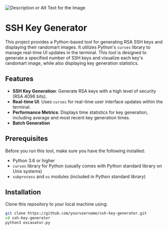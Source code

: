 ![Description or Alt Text for the Image](https://i.pinimg.com/736x/d8/bc/25/d8bc251566d427c4a67f92479029453f.jpg)
# SSH Key Generator

This project provides a Python-based tool for generating RSA SSH keys and displaying their randomart images. It utilizes Python's `curses` library to manage real-time UI updates in the terminal. This tool is designed to generate a specified number of SSH keys and visualize each key's randomart image, while also displaying key generation statistics.

## Features

- **SSH Key Generation**: Generate RSA keys with a high level of security (RSA 4096 bits).
- **Real-time UI**: Uses `curses` for real-time user interface updates within the terminal.
- **Performance Metrics**: Displays time statistics for key generation, including average and most recent key generation times.
- **Batch Generation**

## Prerequisites

Before you run this tool, make sure you have the following installed:
- Python 3.6 or higher
- `curses` library for Python (usually comes with Python standard library on Unix systems)
- `subprocess` and `os` modules (included in Python standard library)

## Installation

Clone this repository to your local machine using:

```bash
git clone https://github.com/yourusername/ssh-key-generator.git
cd ssh-key-generator
python3 excavator.py
```

